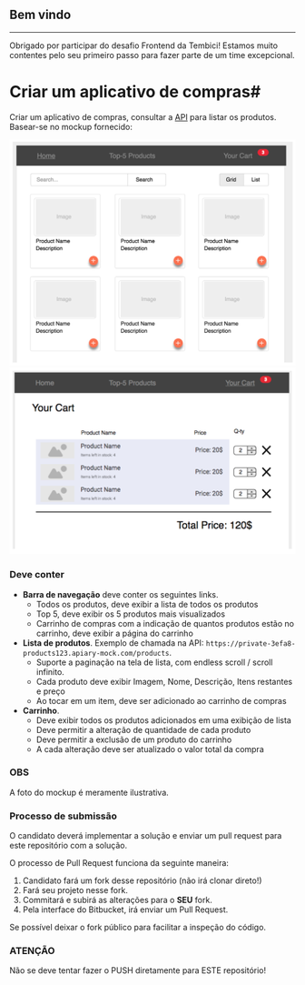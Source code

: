 ## Bem vindo
---
Obrigado por participar do desafio Frontend da Tembici! Estamos muito contentes pelo seu primeiro passo para fazer parte de um time excepcional.

# Criar um aplicativo de compras#

Criar um aplicativo de compras, consultar a [API](https://private-3efa8-products123.apiary-mock.com/products) para listar os produtos. Basear-se no mockup fornecido:

![Screenshot](assets/screenshots/products.png)
![Screenshot](assets/screenshots/cart.png)

### **Deve conter** ###

- __Barra de navegação__ deve conter os seguintes links.
  * Todos os produtos, deve exibir a lista de todos os produtos
  * Top 5, deve exibir os 5 produtos mais visualizados
  * Carrinho de compras com a indicação de quantos produtos estão no carrinho, deve exibir a página do carrinho
- __Lista de produtos__. Exemplo de chamada na API: `https://private-3efa8-products123.apiary-mock.com/products`.
  * Suporte a paginação na tela de lista, com endless scroll / scroll infinito.
  * Cada produto deve exibir Imagem, Nome, Descrição, Itens restantes e preço
  * Ao tocar em um item, deve ser adicionado ao carrinho de compras
- __Carrinho__.
  * Deve exibir todos os produtos adicionados em uma exibição de lista
  * Deve permitir a alteração de quantidade de cada produto
  * Deve permitir a exclusão de um produto do carrinho
  * A cada alteração deve ser atualizado o valor total da compra

### **OBS** ###

A foto do mockup é meramente ilustrativa.

### **Processo de submissão** ###

O candidato deverá implementar a solução e enviar um pull request para este repositório com a solução.

O processo de Pull Request funciona da seguinte maneira:

1. Candidato fará um fork desse repositório (não irá clonar direto!)
2. Fará seu projeto nesse fork.
3. Commitará e subirá as alterações para o __SEU__ fork.
4. Pela interface do Bitbucket, irá enviar um Pull Request.

Se possível deixar o fork público para facilitar a inspeção do código.

### **ATENÇÃO** ###

Não se deve tentar fazer o PUSH diretamente para ESTE repositório!
